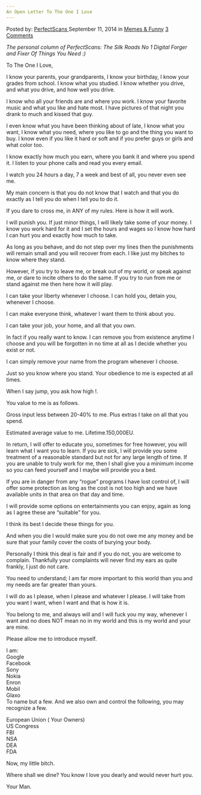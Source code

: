 ```yaml
---
An Open Letter To The One I Love
---
```

<article class="post-listing post-7027 post type-post status-publish format-standard has-post-thumbnail hentry category-memes tag-letter tag-love tag-open">
    <div class="post-inner">
    <p class="post-meta">
    <span>Posted by: <a href="https://www.deepdotweb.com/author/perfectscans/" title="">PerfectScans </a></span>
    <span>September 11, 2014</span>
    <span>in <a href="https://www.deepdotweb.com/category/memes/" rel="category tag">Memes &amp; Funny</a></span>
    <span><a href="https://www.deepdotweb.com/2014/09/11/open-letter-one-love/#comments">3 Comments</a></span>
    </p>
    <div class="clear"></div>
    <div class="entry">
    <p><em>The personal column of PerfectScans: The Silk Roads No 1 Digital Forger and Fixer Of Things You Need :)</em></p>
    <p>To The One I Love,</p>
    <p>I know your parents, your grandparents, I know your birthday, I know your grades from school. I know what you studied. I know whether you drive, and what you drive, and how well you drive.</p>
    <p>I know who all your friends are and where you work. I know your favorite music and what you like and hate most. I have pictures of that night you drank to much and kissed that guy.</p>
    <p>I even know what you have been thinking about of late, I know what you want, I know what you need, where you like to go and the thing you want to buy. I know even if you like it hard or soft and if you prefer guys or girls and what color too.</p>
    <p>I know exactly how much you earn, where you bank it and where you spend it. I listen to your phone calls and read you every email.</p>
    <p>I watch you 24 hours a day, 7 a week and best of all, you never even see me.</p>
    <p>My main concern is that you do not know that I watch and that you do exactly as I tell you do when I tell you to do it.</p>
    <p>If you dare to cross me, in ANY of my rules. Here is how it will work.</p>
    <p>I will punish you. If just minor things, I will likely take some of your money. I know you work hard for it and I set the hours and wages so I know how hard I can hurt you and exactly how much to take.</p>
    <p>As long as you behave, and do not step over my lines then the punishments will remain small and you will recover from each. I like just my bitches to know where they stand.</p>
    <p>However, if you try to leave me, or break out of my world, or speak against me, or dare to incite others to do the same. If you try to run from me or stand against me then here how it will play.</p>
    <p>I can take your liberty whenever I choose. I can hold you, detain you, whenever I choose.</p>
    <p>I can make everyone think, whatever I want them to think about you.</p>
    <p>I can take your job, your home, and all that you own.</p>
    <p>In fact if you really want to know. I can remove you from existence anytime I choose and you will be forgotten in no time at all as I decide whether you exist or not.</p>
    <p>I can simply remove your name from the program whenever I choose.</p>
    <p>Just so you know where you stand. Your obedience to me is expected at all times.</p>
    <p>When I say jump, you ask how high !.</p>
    <p>You value to me is as follows.</p>
    <p>Gross input less between 20-40% to me. Plus extras I take on all that you spend.</p>
    <p>Estimated average value to me. Lifetime.150,000EU.</p>
    <p>In return, I will offer to educate you, sometimes for free however, you will learn what I want you to learn. If you are sick, I will provide you some treatment of a reasonable standard but not for any large length of time. If you are unable to truly work for me, then I shall give you a minimum income so you can feed yourself and I maybe will provide you a bed.</p>
    <p>If you are in danger from any “rogue” programs I have lost control of, I will offer some protection as long as the cost is not too high and we have available units in that area on that day and time.</p>
    <p>I will provide some options on entertainments you can enjoy, again as long as I agree these are “suitable” for you.</p>
    <p>I think its best I decide these things for you.</p>
    <p>And when you die I would make sure you do not owe me any money and be sure that your family cover the costs of burying your body.</p>
    <p>Personally I think this deal is fair and if you do not, you are welcome to complain. Thankfully your complaints will never find my ears as quite frankly, I just do not care.</p>
    <p>You need to understand; I am far more important to this world than you and my needs are far greater than yours.</p>
    <p>I will do as I please, when I please and whatever I please. I will take from you want I want, when I want and that is how it is.</p>
    <p>You belong to me, and always will and I will fuck you my way, whenever I want and no does NOT mean no in my world and this is my world and your are mine.</p>
    <p>Please allow me to introduce myself.</p>
    <p>I am:<br />
    Google<br />
    Facebook<br />
    Sony<br />
    Nokia<br />
    Enron<br />
    Mobil<br />
    Glaxo<br />
    To name but a few. And we also own and control the following, you may recognize a few.</p>
    <p>European Union ( Your Owners)<br />
    US Congress<br />
    FBI<br />
    NSA<br />
    DEA<br />
    FDA</p>
    <p>Now, my little bitch.</p>
    <p>Where shall we dine? You know I love you dearly and would never hurt you.</p>
    <p>Your Man.</p>
    </div>
    <span style="display:none"><a href="https://www.deepdotweb.com/tag/letter/" rel="tag">letter</a> <a href="https://www.deepdotweb.com/tag/love/" rel="tag">love</a> <a href="https://www.deepdotweb.com/tag/open/" rel="tag">open</a></span> <span style="display:none" class="updated">2014-09-11</span>
    <div style="display:none" class="vcard author" itemprop="author" itemscope itemtype="http://schema.org/Person"><strong class="fn" itemprop="name"><a href="https://www.deepdotweb.com/author/perfectscans/" title="Posts by PerfectScans" rel="author">PerfectScans</a></strong></div>
    </div>
</article>

